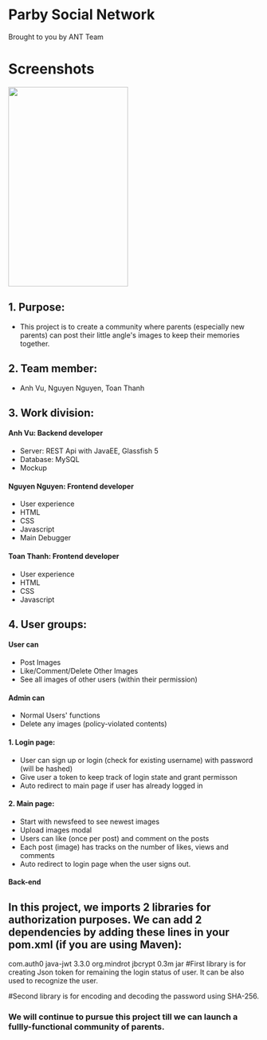 # Parby Social Network

Brought to you by ANT Team

# Screenshots

<img src="https://user-images.githubusercontent.com/22562689/41874011-5187c890-78cf-11e8-93b3-280e85c47310.png" height="400px" width="240px">

## 1. Purpose: 
- This project is to create a community where parents (especially new parents) can post their little angle's images to keep their memories together. 

## 2. Team member: 
- Anh Vu, Nguyen Nguyen, Toan Thanh

## 3. Work division:

#### Anh Vu: Backend developer
  - Server: REST Api with JavaEE, Glassfish 5
  - Database: MySQL
  - Mockup
  
  
#### Nguyen Nguyen: Frontend developer
  - User experience
  - HTML
  - CSS 
  - Javascript
  - Main Debugger
  
#### Toan Thanh: Frontend developer
  - User experience
  - HTML
  - CSS 
  - Javascript

## 4. User groups:

#### User can
- Post Images 
- Like/Comment/Delete Other Images
- See all images of other users (within their permission)

#### Admin can
- Normal Users' functions
- Delete any images (policy-violated contents)

#### 1. Login page:

- User can sign up or login (check for existing username) with password (will be hashed)
- Give user a token to keep track of login state and grant permisson
- Auto redirect to main page if user has already logged in

#### 2. Main page:

- Start with newsfeed to see newest images
- Upload images modal
- Users can like (once per post) and comment on the posts
- Each post (image) has tracks on the number of likes, views and comments
- Auto redirect to login page when the user signs out.

#### Back-end 

## In this project, we imports 2 libraries for authorization purposes. We can add 2 dependencies by adding these lines in your pom.xml (if you are using Maven):

<dependency>
            <groupId>com.auth0</groupId>
            <artifactId>java-jwt</artifactId>
            <version>3.3.0</version>
        </dependency>
<dependency>
            <groupId>org.mindrot</groupId>
            <artifactId>jbcrypt</artifactId>
            <version>0.3m</version>
            <type>jar</type>
        </dependency>
#First library is for creating Json token for remaining the login status of user. It can be also used to recognize the user.

#Second library is for encoding and decoding the password using SHA-256.
### We will continue to pursue this project till we can launch a fullly-functional community of parents.
